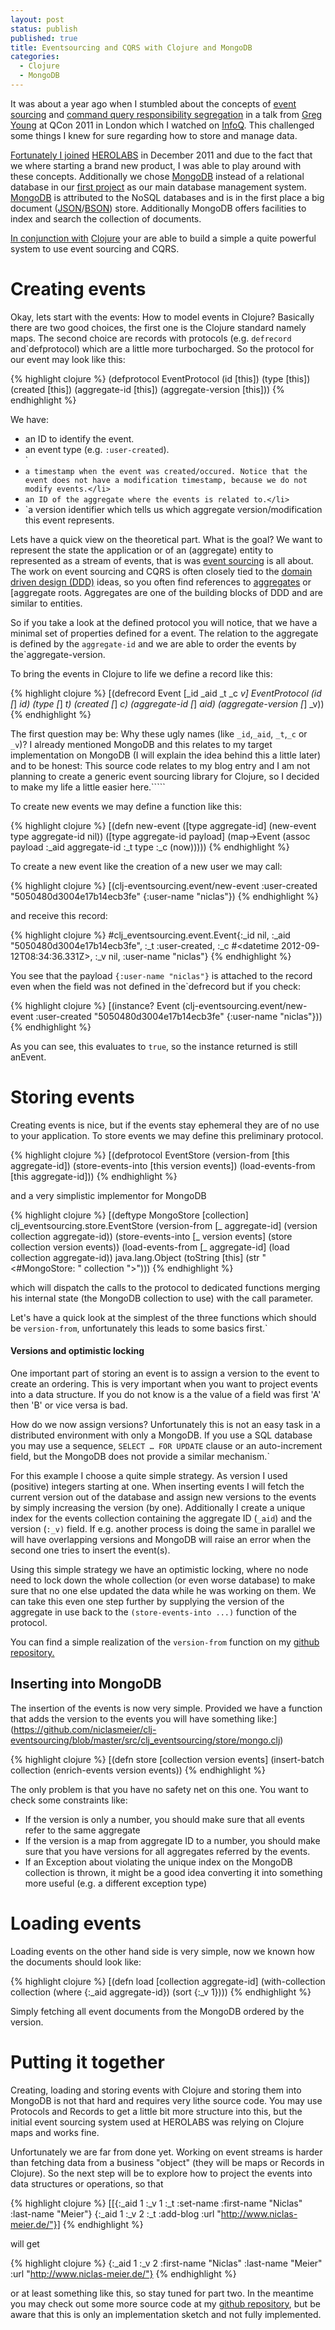 ```yaml
---
layout: post
status: publish
published: true
title: Eventsourcing and CQRS with Clojure and MongoDB
categories:
  - Clojure
  - MongoDB
---
```


It was about a year ago when I stumbled about the concepts of [event sourcing](http://martinfowler.com/eaaDev/EventSourcing.html) and [command query responsibility segregation](http://martinfowler.com/bliki/CQRS.html) in a talk from [Greg Young](http://codebetter.com/gregyoung/) at QCon 2011 in London which I watched on [InfoQ](http://www.infoq.com/presentations/Events-Are-Not-Just-for-Notifications). This challenged some things I knew for sure regarding how to store and manage data.

[](http://www.infoq.com/presentations/Events-Are-Not-Just-for-Notifications)

[Fortunately I joined](http://www.infoq.com/presentations/Events-Are-Not-Just-for-Notifications) [HEROLABS](http://herolabs.com) in December 2011 and due to the fact that we where starting a brand new product, I was able to play around with these concepts. Additionally we chose [MongoDB](http://www.mongodb.org/) instead of a relational database in our [first project](http://itunes.apple.com/de/app/em-hero-2012/id530513702?l=de&ls=1&mt=8) as our main database management system. [MongoDB](http://www.mongodb.org/) is attributed to the NoSQL databases and is in the first place a big document ([JSON](http://json.org)/[BSON](http://bsonspec.org)) store. Additionally MongoDB offers facilities to index and search the collection of documents.

[](http://bsonspec.org)

[In conjunction with](http://bsonspec.org) [Clojure](http://clojure.org) your are able to build a simple a quite powerful system to use event sourcing and CQRS.[]()[]()

# Creating events

Okay, lets start with the events: How to model events in Clojure? Basically there are two good choices, the first one is the Clojure standard namely maps. The second choice are records with protocols (e.g. `defrecord` and`defprotocol) which are a little more turbocharged. So the protocol for our event may look like this:

{% highlight clojure %}
(defprotocol EventProtocol
  (id [this])
  (type [this])
  (created [this])
  (aggregate-id [this])
  (aggregate-version [this]))
{% endhighlight %}

We have:

- an ID to identify the event.
- an event type (e.g. `:user-created`).</li>`
- `a timestamp when the event was created/occured. Notice that the event does not have a modification timestamp, because we do not modify events.</li>`
- `an ID of the aggregate where the events is related to.</li>`
- `a version identifier which tells us which aggregate version/modification this event represents.



Lets have a quick view on the theoretical part. What is the goal? We want to represent the state the application or of an (aggregate) entity to represented as a stream of events, that is was [event sourcing](http://martinfowler.com/eaaDev/EventSourcing.html) is all about. The work on event sourcing and CQRS is often closely tied to the [domain driven design (DDD)](http://en.wikipedia.org/wiki/Domain-Driven_Design) ideas, so you often find references to [aggregates](http://en.wikipedia.org/wiki/Domain-Driven_Design) or [aggregate roots. Aggregates are one of the building blocks of DDD and are similar to entities.

So if you take a look at the defined protocol you will notice, that we have a minimal set of properties defined for a event. The relation to the aggregate is defined by the `aggregate-id` and we are able to order the events by the`aggregate-version.

To bring the events in Clojure to life we define a record like this:

{% highlight clojure %}
[(defrecord Event [_id _aid _t _c _v]
  EventProtocol
  (id [_] _id)
  (type [_] _t)
  (created [_] _c)
  (aggregate-id [_] _aid)
  (aggregate-version [_] _v))
{% endhighlight %}

The first question may be: Why these ugly names (like `_id`,`_aid`, `_t`,`_c` or `_v`)? I already mentioned MongoDB and this relates to my target implementation on MongoDB (I will explain the idea behind this a little later) and to be honest: This source code relates to my blog entry and I am not planning to create a generic event sourcing library for Clojure, so I decided to make my life a little easier here.`````

To create new events we may define a function like this:

{% highlight clojure %}
[(defn new-event
  ([type aggregate-id] (new-event type aggregate-id nil))
  ([type aggregate-id payload]
    (map->Event (assoc payload
                  :_aid aggregate-id
                  :_t type
                  :_c (now)))))
{% endhighlight %}

To create a new event like the creation of a new user we may call:

{% highlight clojure %}
[(clj-eventsourcing.event/new-event :user-created "5050480d3004e17b14ecb3fe" {:user-name "niclas"})
{% endhighlight %}

and receive this record:

{% highlight clojure %}
#clj_eventsourcing.event.Event{:_id nil, :_aid "5050480d3004e17b14ecb3fe", :_t :user-created, :_c #<datetime 2012-09-12T08:34:36.331Z>, :_v nil, :user-name "niclas"}
</datetime>
{% endhighlight %}

You see that the payload `{:user-name "niclas"}` is attached to the record even when the field was not defined in the`defrecord but if you check:

{% highlight clojure %}
[(instance? Event (clj-eventsourcing.event/new-event :user-created "5050480d3004e17b14ecb3fe" {:user-name "niclas"}))
{% endhighlight %}

As you can see, this evaluates to `true`, so the instance returned is still anEvent.

# Storing events

Creating events is nice, but if the events stay ephemeral they are of no use to your application. To store events we may define this preliminary protocol.

{% highlight clojure %}
[(defprotocol EventStore
  (version-from [this aggregate-id])
  (store-events-into [this version events])
  (load-events-from [this aggregate-id]))
{% endhighlight %}

and a very simplistic implementor for MongoDB

{% highlight clojure %}
[(deftype MongoStore [collection]
  clj_eventsourcing.store.EventStore
  (version-from [_ aggregate-id] (version collection aggregate-id))
  (store-events-into [_ version events] (store collection version events))
  (load-events-from [_ aggregate-id] (load collection aggregate-id))
  java.lang.Object
  (toString [this] (str "<#MongoStore: " collection ">")))
{% endhighlight %}

which will dispatch the calls to the protocol to dedicated functions merging his internal state (the MongoDB collection to use) with the call parameter.

Let's have a quick look at the simplest of the three functions which should be `version-from`, unfortunately this leads to some basics first.`

#### Versions and optimistic locking

One important part of storing an event is to assign a version to the event to create an ordering. This is very important when you want to project events into a data structure. If you do not know is a the value of a field was first 'A' then 'B' or vice versa is bad.

How do we now assign versions? Unfortunately this is not an easy task in a distributed environment with only a MongoDB. If you use a SQL database you may use a sequence, `SELECT … FOR UPDATE` clause or an auto-increment field, but the MongoDB does not provide a similar mechanism.`

For this example I choose a quite simple strategy. As version I used (positive) integers starting at one. When inserting events I will fetch the current version out of the database and assign new versions to the events by simply increasing the version (by one). Additionally I create a unique index for the events collection containing the aggregate ID (`_aid`) and the version (`:_v)` field. If e.g. another process is doing the same in parallel we will have overlapping versions and MongoDB will raise an error when the second one tries to insert the event(s).

Using this simple strategy we have an optimistic locking, where no node need to lock down the whole collection (or even worse database) to make sure that no one else updated the data while he was working on them. We can take this even one step further by supplying the version of the aggregate in use back to the `(store-events-into ...)` function of the protocol.

You can find a simple realization of the `version-from` function on my [github repository.](https://github.com/niclasmeier/clj-eventsourcing/blob/master/src/clj_eventsourcing/store/mongo.clj)

## Inserting into MongoDB

The insertion of the events is now very simple. Provided we have a function that adds the version to the events you will have something like:](<https://github.com/niclasmeier/clj-eventsourcing/blob/master/src/clj_eventsourcing/store/mongo.clj>)

{% highlight clojure %}
[(defn store [collection version events]
  (insert-batch collection (enrich-events version events))
{% endhighlight %}

The only problem is that you have no safety net on this one. You want to check some constraints like:

* If the version is only a number, you should make sure that all events refer to the same aggregate
* If the version is a map from aggregate ID to a number, you should make sure that you have versions for all aggregates referred by the events.
* If an Exception about violating the unique index on the MongoDB collection is thrown, it might be a good idea converting it into something more useful (e.g. a different exception type)



# Loading events

Loading events on the other hand side is very simple, now we known how the documents should look like:

{% highlight clojure %}
[(defn load [collection aggregate-id]
  (with-collection collection
    (where {:_aid aggregate-id})
    (sort {:_v 1})))
{% endhighlight %}

Simply fetching all event documents from the MongoDB ordered by the version.

# Putting it together

Creating, loading and storing events with Clojure and storing them into MongoDB is not that hard and requires very lithe source code. You may use Protocols and Records to get a little bit more structure into this, but the initial event sourcing system used at HEROLABS was relying on Clojure maps and works fine.

Unfortunately we are far from done yet. Working on event streams is harder than fetching data from a business "object" (they will be maps or Records in Clojure). So the next step will be to explore how to project the events into data structures or operations, so that

{% highlight clojure %}
[[{:_aid 1 :_v 1 :_t :set-name :first-name "Niclas" :last-name "Meier"}
{:_aid 1 :_v 2 :_t :add-blog :url "http://www.niclas-meier.de/"}]
{% endhighlight %}

will get

{% highlight clojure %}
{:_aid 1 :_v 2 :first-name "Niclas" :last-name "Meier" :url "http://www.niclas-meier.de/"}
{% endhighlight %}

or at least something like this, so stay tuned for part two. In the meantime you may check out some more source code at my [github repository](https://github.com/niclasmeier/clj-eventsourcing), but be aware that this is only an implementation sketch and not fully implemented.
